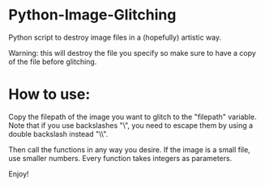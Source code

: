 # Python-Image-Glitching
Python script to destroy image files in a (hopefully) artistic way.

Warning: this will destroy the file you specify so make sure to have a copy of the file before glitching.

# How to use:
Copy the filepath of the image you want to glitch to the "filepath" variable.
Note that if you use backslashes "\\", you need to escape them by using a double backslash instead "\\\\".

Then call the functions in any way you desire. If the image is a small file, use smaller numbers. Every function takes integers as parameters.

Enjoy!
